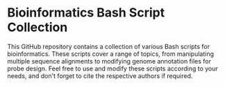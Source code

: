 # Bioinformatics Bash Script Collection
This GitHub repository contains a collection of various Bash scripts for bioinformatics. These scripts cover a range of topics, from manipulating multiple sequence alignments to modifying genome annotation files for probe design. Feel free to use and modify these scripts according to your needs, and don't forget to cite the respective authors if required.
